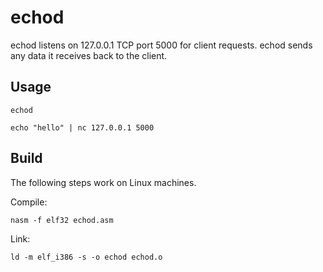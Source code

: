 # echod

echod listens on 127.0.0.1 TCP port 5000 for client requests. echod sends any data it receives back to the client.

## Usage

```
echod
```

```
echo "hello" | nc 127.0.0.1 5000
```

## Build

The following steps work on Linux machines.

Compile:

```
nasm -f elf32 echod.asm
```

Link:

```
ld -m elf_i386 -s -o echod echod.o
```
